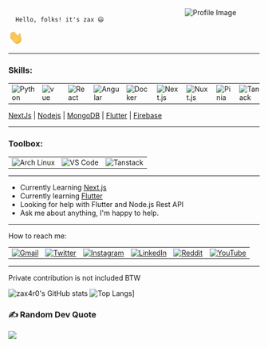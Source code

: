  <img align="right" src="https://avatars.githubusercontent.com/u/76214239?v=4" alt="Profile Image" width="150">
 
      Hello, folks! it's zax 😃
 <img src="wave.gif" width="30px">

---

### Skills:

<table>
    <td><img src="https://img.icons8.com/?size=256&id=13441&format=png" width="50" alt="Python"></td>
    <td><img src="https://img.icons8.com/?size=256&id=rY6agKizO9eb&format=png" width="50" alt="vue"></td>
    <td><img src="https://raw.githubusercontent.com/github/explore/80688e429a7d4ef2fca1e82350fe8e3517d3494d/topics/javascript/javascript.png" width="50" alt="JavaScript"></td>
    <td><img src="https://cdn.freebiesupply.com/logos/large/2x/react-1-logo-png-transparent.png" width="50" alt="React"></td>
    <td><img src="https://upload.wikimedia.org/wikipedia/commons/thumb/c/cf/Angular_full_color_logo.svg/2048px-Angular_full_color_logo.svg.png" width="50" alt="Angular"></td>
    <td><img src="https://img.icons8.com/?size=256&id=cdYUlRaag9G9&format=png" width="50" alt="Docker"></td>
    <td><img src="https://img.icons8.com/?size=256&id=MWiBjkuHeMVq&format=png" width="50" alt="Next.js"></td>
    <td><img src="https://img.icons8.com/?size=256&id=nvrsJYs7j9Vb&format=png" width="50" alt="Nuxt.js"></td>
    <td><img src="https://pinia.vuejs.org/logo.svg" width="40" alt="Pinia"></td>
    <td><img src="https://avatars.githubusercontent.com/u/72518640?s=200&v=4" width="50" alt="Tanstack"></td>
    <td><img src="https://docs.flutter.dev/assets/images/branding/flutter/logo+text/horizontal/default.svg" width="120" alt="Flutter"></td>
</table>



[NextJs](https://nextjs.org/) |
[Nodejs](https://nodejs.org/) |
[MongoDB](https://www.mongodb.com/) |
[Flutter](https://flutter.dev/) |
[Firebase](https://firebase.google.com/)

---

<h3>Toolbox:</h3>

<table>
  <tr>
    <td><img src="https://avatars.githubusercontent.com/u/4673648?s=200&v=4" width="50" alt="Arch Linux"></td>
    <td><img src="https://img.icons8.com/?size=256&id=0OQR1FYCuA9f&format=png" width="60" alt="VS Code"></td>
    <td><img src="https://avatars.githubusercontent.com/u/72518640?s=200&v=4" width="60" alt="Tanstack"></td>
  </tr>
</table>


---

- Currently Learning [Next.js](https://nextjs.org/)
- Currently learning [Flutter](https://flutter.dev/)
- Looking for help with Flutter and Node.js Rest API
- Ask me about anything, I'm happy to help.

---

How to reach me:

<table>
 <tr>
  <td>
    <a href="mailto:zax4r0@gmail.com">
      <img width="40"  src="https://img.icons8.com/?size=256&id=P7UIlhbpWzZm&format=png" alt="Gmail">
    </a>
  </td>
  <td>
    <a href="https://twitter.com/zax4r0">
      <img width="50"  src="https://cdn.iconscout.com/icon/free/png-512/free-twitter-x-9581782-7740647.png?f=webp&w=256" alt="Twitter">
    </a>
  </td>
  <td>
    <a href="https://www.instagram.com/zax4r0/">
      <img width="40"  src="https://img.icons8.com/?size=256&id=ZRiAFreol5mE&format=png" alt="Instagram">
    </a>
  </td>
  <td>
    <a href="https://www.linkedin.com/in/vishwashegde4">
      <img width="40"  src="https://img.icons8.com/?size=256&id=13930&format=png" alt="LinkedIn">
    </a>
  </td>
  <td>
    <a href="https://www.reddit.com/user/zax4r0">
      <img width="40"  src="https://img.icons8.com/?size=256&id=kshUdu5u4FCX&format=png" alt="Reddit">
    </a>
  </td>
  <td>
    <a href="https://www.youtube.com/channel/UC30sAkZbgtshKrKOAEvBwDw">
      <img width="40"  src="https://img.icons8.com/?size=256&id=3lD0uoEr2qZa&format=png" alt="YouTube">
    </a>
  </td>
</tr>

</table>

---


<!-- ![zax4r0's GitHub stats](https://repo-staes-mm1w674vx-zax4r0.vercel.app/api?username=zax4r0&show_icons=true&theme=tokyonight&count_private=true)
[![Top Langs](https://repo-staes-mm1w674vx-zax4r0.vercel.app/api/top-langs/?username=zax4r0&layout=compact&theme=tokyonight&langs_count=8ount_private=true)](https://github.com/zax4r0/github-readme-stats) -->
Private contribution is not included BTW

![zax4r0's GitHub stats](https://github-readme-stats-eosin-eight-55.vercel.app/api?username=zax4r0&theme=highcontrast&count_private=true&include_all_commits=true)
![Top Langs](https://github-readme-stats-eosin-eight-55.vercel.app/api/top-langs/?username=zax4r0&layout=compact&theme=highcontrast&langs_private=true&include_all_commits=true)]


### ✍️ Random Dev Quote

![](https://quotes-github-readme.vercel.app/api?type=horizontal&theme=highcontrast)
